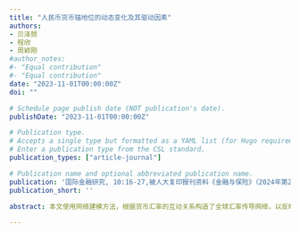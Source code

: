 ```yaml
---
title: "人民币货币锚地位的动态变化及其驱动因素"
authors:
- 贝泽赟
- 程欣
- 周颖刚
#author_notes:
#- "Equal contribution"
#- "Equal contribution"
date: "2023-11-01T00:00:00Z"
doi: ""

# Schedule page publish date (NOT publication's date).
publishDate: "2023-11-01T00:00:00Z"

# Publication type.
# Accepts a single type but formatted as a YAML list (for Hugo requirements).
# Enter a publication type from the CSL standard.
publication_types: ["article-journal"]

# Publication name and optional abbreviated publication name.
publication: '国际金融研究, 10:16-27,被人大复印报刊资料《金融与保险》（2024年第2期）、《国际货币评论》全文转载'
publication_short: ''

abstract: 本文使用网络建模方法，根据货币汇率的互动关系构造了全球汇率传导网络，以反映全球货币之间锚定关系的结构演变。在此基础上，构造了衡量货币“锚”地位的指数——全球汇率传导指数，该指数显示：美元仍是全球货币体系中最重要的锚货币，并且一直处于全球汇率传导网络的核心位置；随着人民币国际化进程的加快，人民币的“锚”地位波动上升。在新冠肺炎疫情和全球金融市场动荡的背景下，人民币的“锚”地位保持稳定。本文还参考最优货币区理论实证研究了货币“锚”地位的影响因素，发现经济体的经济规模、利率变动、国际贸易和跨境金融投资是驱动货币“锚”地位变化的主要因素。 

---
```


